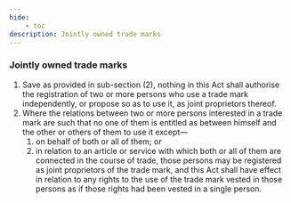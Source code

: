 ```yaml
---
hide:
    - toc
description: Jointly owned trade marks
---
```


### Jointly owned trade marks

1. Save as provided in sub-section (2), nothing in this Act shall authorise the registration of two or more persons who use a trade mark independently, or propose so as to use it, as joint proprietors thereof.
2. Where the relations between two or more persons interested in a trade mark are such that no one of them is entitled as between himself and the other or others of them to use it except—
    1. on behalf of both or all of them; or
    2. in relation to an article or service with which both or all of them are connected in the course of trade, those persons may be registered as joint proprietors of the trade mark, and this Act shall have effect in relation to any rights to the use of the trade mark vested in those persons as if those rights had been vested in a single person.
